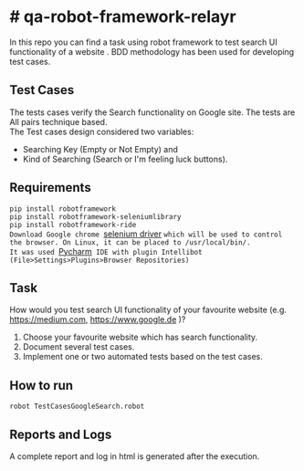 
# # qa-robot-framework-relayr
In this repo you can find a task using robot framework to test search UI functionality of a website .
BDD methodology has been used for developing test cases.

## Test Cases
The tests cases verify the Search functionality on Google site.
The tests are All pairs technique based.  
The Test cases design considered two variables:  
 - Searching Key (Empty or Not Empty) and  
 - Kind of Searching (Search or I'm feeling luck buttons).

## Requirements

`pip install robotframework`  
`pip install robotframework-seleniumlibrary`  
`pip install robotframework-ride`  
`Download Google chrome `[selenium driver](http://www.seleniumhq.org/download/) `which will be used to control the browser. On Linux, it can be placed to /usr/local/bin/.`  
`It was used `[Pycharm](https://www.jetbrains.com/pycharm/download/)` IDE with plugin Intellibot (File>Settings>Plugins>Browser Repositories)`  


## Task

How would you test search UI functionality of your favourite website (e.g. https://medium.com, https://www.google.de )? 
1. Choose your favourite website which has search functionality. 
2. Document several test cases. 
3. Implement one or two automated tests based on the test cases.

## How to run

`robot TestCasesGoogleSearch.robot`  


## Reports and Logs

A complete report and log in html is generated after the execution. 

 
